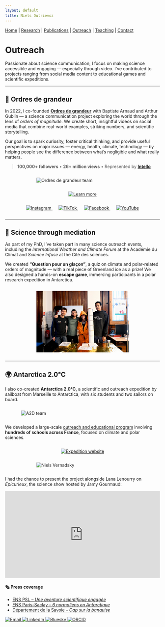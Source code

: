 ```yaml
---
layout: default
title: Niels Dutrievoz
---
```


[Home](/) | [Research](/research) | [Publications](/publications) |  [Outreach](/outreach) |  [Teaching](/teaching) |  [Contact](/contact)


# Outreach


Passionate about science communication, I focus on making science accessible and engaging — especially through video. I've contributed to projects ranging from social media content to educational games and scientific expeditions.

---

## 🎥 Ordres de grandeur

In 2022, I co-founded **[Ordres de grandeur](https://ordres-de-grandeur.com/)** with Baptiste Arnaud and Arthur Gublin — a science communication project exploring the world through the lens of *orders of magnitude*. We create short, insightful videos on social media that combine real-world examples, striking numbers, and scientific storytelling.

Our goal is to spark curiosity, foster critical thinking, and provide useful perspectives on major issues — energy, health, climate, technology — by helping people see the difference between what’s negligible and what really matters.

> **100,000+ followers** • **26+ million views** • Represented by **[Intello](https://intello.co/)**

<img src="/images/teamODG.jpg" alt="Ordres de grandeur team" style="display: block; margin: 2em auto; width: 300px;">

<div style="text-align: center; margin: 2em 0;">
  <a href="https://www.instagram.com/ordres.de.grandeur/" target="_blank">
    <img src="https://img.shields.io/badge/%F0%9F%91%89%20Learn%20more-blue?style=for-the-badge" alt="Learn more">
  </a>
</div>


<div style="text-align: center; margin: 2em 0;">
  <a href="https://www.instagram.com/ordres.de.grandeur/" target="_blank" style="margin: 0 10px;">
    <img src="https://cdn.jsdelivr.net/gh/simple-icons/simple-icons/icons/instagram.svg" alt="Instagram" width="32" height="32">
  </a>
  <a href="https://www.tiktok.com/@ordresdegrandeur" target="_blank" style="margin: 0 10px;">
    <img src="https://cdn.jsdelivr.net/gh/simple-icons/simple-icons/icons/tiktok.svg" alt="TikTok" width="32" height="32">
  </a>
  <a href="https://www.facebook.com/profile.php?id=100092357955162" target="_blank" style="margin: 0 10px;">
    <img src="https://cdn.jsdelivr.net/gh/simple-icons/simple-icons/icons/facebook.svg" alt="Facebook" width="32" height="32">
  </a>
  <a href="https://www.youtube.com/@ordresdegrandeur" target="_blank" style="margin: 0 10px;">
    <img src="https://cdn.jsdelivr.net/gh/simple-icons/simple-icons/icons/youtube.svg" alt="YouTube" width="32" height="32">
  </a>
</div>


---

## 🧊 Science through mediation

As part of my PhD, I’ve taken part in many science outreach events, including the *International Weather and Climate Forum* at the Académie du Climat and *Science Infuse* at the Cité des sciences.

We created **“Question pour un glaçon”**, a quiz on climate and polar-related orders of magnitude — with a real piece of Greenland ice as a prize! We also designed a hands-on **escape game**, immersing participants in a polar research expedition in Antarctica.

<img src="/images/forum_meteo_climat.jpeg" alt="Meteo Climat" style="display: block; margin: 2em auto; width: 300px;">


---

## 🌍 Antarctica 2.0°C

I also co-created **Antarctica 2.0°C**, a scientific and outreach expedition by sailboat from Marseille to Antarctica, with six students and two sailors on board.

<img src="/images/equipe_antarctique_a2d.jpg" alt="A2D team" style="display: block; margin: 2em auto; width: 400px;">

We developed a large-scale [outreach and educational program](https://www.j2d.org/projet-pedagogique) involving **hundreds of schools across France**, focused on climate and polar sciences.

<div style="text-align: center; margin: 2em 0;">
  <a href="https://www.j2d.org/antarctique2d" target="_blank">
    <img src="https://img.shields.io/badge/%F0%9F%8C%90%20Expedition%20website-blue?style=for-the-badge" alt="Expedition website">
  </a>
</div>


<img src="/images/niels_vernadsky.jpeg" alt="Niels Vernadsky" style="display: block; margin: 2em auto; width: 300px;">

<p>I had the chance to present the project alongside Lana Lenourry on <em>Epicurieux</em>, the science show hosted by Jamy Gourmaud:</p>

<div style="position: relative; padding-bottom: 56.25%; height: 0; overflow: hidden; max-width: 100%; margin: 1em 0;">
  <iframe src="https://www.youtube.com/embed/Y6065J56uI4?start=821"
          style="position: absolute; top: 0; left: 0; width: 100%; height: 100%;"
          frameborder="0" allow="accelerometer; autoplay; clipboard-write; encrypted-media; gyroscope; picture-in-picture"
          allowfullscreen title="Antarctica 2.0°C - Epicurieux">
  </iframe>
</div>


#### 🗞️ Press coverage

- [ENS PSL – *Une aventure scientifique engagée*](https://www.ens.psl.eu/actualites/reportage-antarctique-20degc-une-aventure-scientifique-engagee)  
- [ENS Paris-Saclay – *6 normaliens en Antarctique*](https://ens-paris-saclay.fr/actualite/6-normaliens-en-antarctique)  
- [Département de la Savoie – *Cap sur la banquise*](https://www.savoie.fr/web/sw_71502/niels-dutrievoz-cap-sur-la-banquise)





 <footer class="social-footer">
    <div class="social-icons">
        <a href="mailto:niels.dutrievoz@lsce.ipsl.fr" target="_blank">
            <img src="https://img.icons8.com/ios-filled/50/000000/email.png" alt="Email">
        </a>
        <a href="https://www.linkedin.com/in/niels-dutrievoz/" target="_blank">
            <img src="https://img.icons8.com/ios-filled/50/0077B5/linkedin.png" alt="LinkedIn">
        </a>
        <a href="https://bsky.app/profile/nielsdutrievoz.bsky.social" target="_blank">
            <img src="https://upload.wikimedia.org/wikipedia/commons/7/7a/Bluesky_Logo.svg" alt="Bluesky" width="50" height="50">
        </a>
        <a href="https://orcid.org/0000-0002-8133-5616" target="_blank">
            <img src="https://upload.wikimedia.org/wikipedia/commons/0/06/ORCID_iD.svg" alt="ORCID" width="50" height="50">
        </a>
    </div>
</footer>
